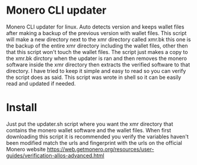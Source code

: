 # Monero CLI updater
Monero CLI updater for linux. Auto detects version and keeps wallet files after making a backup of the previous version with wallet files.
This script will make a new directory next to the xmr directory called xmr.bk this one is the backup of the entire xmr directory including the wallet files, other then that this script won't touch the wallet files. The script just makes a copy to the xmr.bk dirctory when the updater is ran and then removes the monero software inside the xmr directory then extracts the verified software to that directory. I have tried to keep it simple and easy to read so you can verify the script does as said. This script was wrote in shell so it can be easily read and updated if needed.

# Install
Just put the updater.sh script where you want the xmr directory that contains the monero wallet software and the wallet files.
When first downloading this script it is recommended you verify the variables haven't been modified match the urls and fingerprint with the urls on the official Monero website https://web.getmonero.org/resources/user-guides/verification-allos-advanced.html
